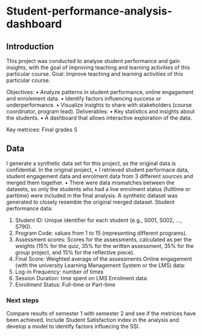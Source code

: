 # Student-performance-analysis-dashboard
## Introduction
This project was conducted to analyse student performance and gain insights, with the goal of improving teaching and learning activities of this particular course. 
Goal: Improve teaching and learning activities of this particular course.


Objectives:
•	Analyze patterns in student performance, online engagement and enrolement data. 
•	Identify factors influencing success or underperformance.
•	Visualize insights to share with stakeholders (course coordinator, program lead).
Deliverables:
•	Key statistics and insights about the students.
•	A dashboard that allows interactive exploration of the data.

Key metrices:
Final grades
S

## Data
I generate a synthetic data set for this project, as the original data is confidential.
In the original project, 
•	I retrieved student performace data, student engagement data and enrolment data from 3 different sources and merged them together. 
•	There were data mismatches between the datasets, so only the students who had a live enrolment status (fulltime or parttime) were included in the final analysis.
A synthetic dataset was generated to closely resemble the original merged dataset.
Student performance data:
1.	Student ID: Unique identifier for each student (e.g., S001, S002, ..., S790).
2.	Program Code: values from 1 to 15 (representing different programs).
3.	Assessment scores: Scores for the assessments, calculated as per the weights (15% for the quiz, 35% for the written assessment, 35% for the group project, and 15% for the reflective piece).
4.	Final Score: Weighted average of the assessments
Online engagement (with the university Learning Management System or the LMS) data:
5. Log-in Frequency: number of times
6. Session Duration: time spent on LMS
Enrolment data:
8.	Enrollment Status: Full-time or Part-time

### Next steps
Compare results of semester 1 with semester 2 and see if the metrices have been achieved. 
Include Student Satisfaction index in the analysis and develop a model to identify factors influecing the SSI. 


